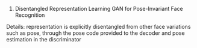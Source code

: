 1. Disentangled Representation Learning GAN for Pose-Invariant Face Recognition

Details: representation is explicitly disentangled from other face variations such as pose, through the pose code provided to the decoder and pose estimation in the discriminator
